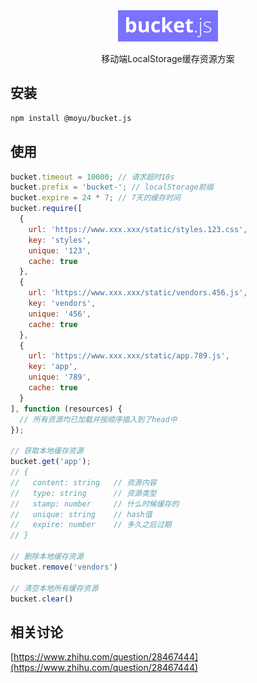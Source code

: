 <div align="center">
  <img width="160" height="50" src="logo.svg" alt="bucket.js" />
  <p>移动端LocalStorage缓存资源方案</p>
</div>

## 安装
```bash
npm install @moyu/bucket.js
```

## 使用
```javascript
bucket.timeout = 10000; // 请求超时10s
bucket.prefix = 'bucket-'; // localStorage前缀
bucket.expire = 24 * 7; // 7天的缓存时间
bucket.require([
  {
    url: 'https://www.xxx.xxx/static/styles.123.css',
    key: 'styles',
    unique: '123',
    cache: true
  },
  {
    url: 'https://www.xxx.xxx/static/vendors.456.js',
    key: 'vendors',
    unique: '456',
    cache: true
  },
  {
    url: 'https://www.xxx.xxx/static/app.789.js',
    key: 'app',
    unique: '789',
    cache: true
  }
], function (resources) {
  // 所有资源均已加载并按顺序插入到了head中
});

// 获取本地缓存资源
bucket.get('app');
// {
//   content: string   // 资源内容
//   type: string      // 资源类型
//   stamp: number     // 什么时候缓存的
//   unique: string    // hash值
//   expire: number    // 多久之后过期
// }

// 删除本地缓存资源
bucket.remove('vendors')

// 清空本地所有缓存资源
bucket.clear()
```

## 相关讨论
[https://www.zhihu.com/question/28467444](https://www.zhihu.com/question/28467444)

